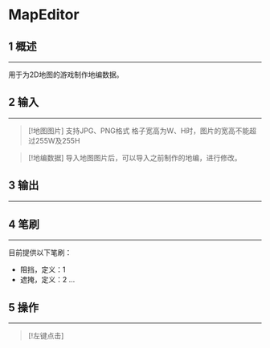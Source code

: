 # MapEditor
## 1 概述
---
用于为2D地图的游戏制作地编数据。

## 2 输入
---
> [!地图图片] 
> 支持JPG、PNG格式
> 格子宽高为W、H时，图片的宽高不能超过255W及255H

> [!地编数据] 
>  导入地图图片后，可以导入之前制作的地编，进行修改。

## 3 输出
---


## 4 笔刷
---
目前提供以下笔刷：
- 阻挡，定义：1
- 遮掩，定义：2
	...

## 5 操作
---
> [!左键点击] 
>  
